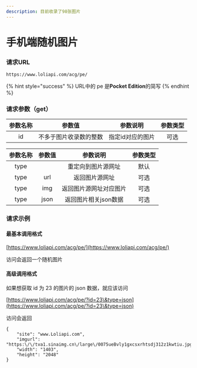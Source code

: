 ```yaml
---
description: 目前收录了98张图片
---
```


# 手机端随机图片

### 请求URL

```
https://www.loliapi.com/acg/pe/
```

{% hint style="success" %}
URL中的 pe 是**Pocket Edition**的简写
{% endhint %}

### 请求参数（get）

| 参数名称 |     参数值     |    参数说明   | 参数类型 |
| :--: | :---------: | :-------: | :--: |
|  id  | 不多于图片收录数的整数 | 指定id对应的图片 |  可选  |

| 参数名称 |  参数值 |     参数说明     | 参数类型 |
| :--: | :--: | :----------: | :--: |
| type |      |   重定向到图片源网址  |  默认  |
| type |  url |    返回图片源网址   |  可选  |
| type |  img |  返回图片源网址对应图片 |  可选  |
| type | json | 返回图片相关json数据 |  可选  |

### 请求示例

#### 最基本调用格式

[https://www.loliapi.com/acg/pe/](https://www.loliapi.com/acg/pe/)

访问会返回一个随机图片

#### 高级调用格式

如果想获取 id 为 23 的图片的 json 数据，就应该访问

[https://www.loliapi.com/acg/pe/?id=23\&type=json](https://www.loliapi.com/acg/pe/?id=23\&type=json)

访问会返回

```
{
    "site": "www.Loliapi.com",
    "imgurl": "https:\/\/tva1.sinaimg.cn\/large\/0075ueBvly1gxcsxrhtsdj312z1kwtiu.jpg",
    "width": "1403",
    "height": "2048"
}
```
